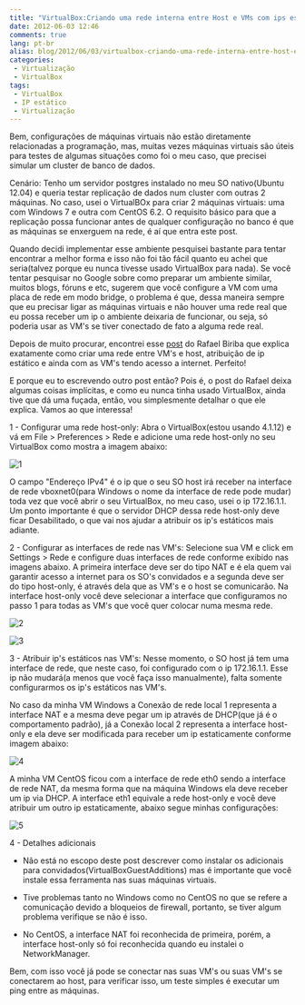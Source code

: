 ```yaml
---
title: "VirtualBox:Criando uma rede interna entre Host e VMs com ips estáticos"
date: 2012-06-03 12:46
comments: true
lang: pt-br
alias: blog/2012/06/03/virtualbox-criando-uma-rede-interna-entre-host-e-vms/index.html
categories:
 - Virtualização
 - VirtualBox
tags:
 - VirtualBox
 - IP estático
 - Virtualização
---
```


[1]: passo_1.png "Host-only"
[2]: passo_2_a.png "Rede NAT"
[3]: passo_2_b.png "Rede Host-only"
[4]: passo_3_a.png "Rede local Windows"
[5]: passo_3_b.png "Redes CentOS"

Bem, configurações de máquinas virtuais não estão diretamente relacionadas a programação, mas, muitas vezes máquinas virtuais são úteis para testes de algumas situações como foi o meu caso, que precisei simular um cluster de banco de dados.

<!-- more -->

Cenário: Tenho um servidor postgres instalado no meu SO nativo(Ubuntu 12.04) e queria testar replicação de dados num cluster com outras 2 máquinas. No caso, usei o VirtualBOx para criar 2 máquinas virtuais: uma com Windows 7 e outra com CentOS 6.2. O requisito básico para que a replicação possa funcionar antes de qualquer configuração no banco é que as máquinas se enxerguem na rede, é aí que entra este post.

Quando decidi implementar esse ambiente pesquisei bastante para tentar encontrar a melhor forma e isso não foi tão fácil quanto eu achei que seria(talvez porque eu nunca tivesse usado VirtualBox para nada). Se você tentar pesquisar no Google sobre como preparar um ambiente similar, muitos blogs, fóruns e etc, sugerem que você configure a VM com uma placa de rede em modo bridge, o problema é que, dessa maneira sempre que eu precisar ligar as máquinas virtuais e não houver uma rede real que eu possa receber um ip o ambiente deixaria de funcionar, ou seja, só poderia usar as VM's se tiver conectado de fato a alguma rede real.

Depois de muito procurar, encontrei esse <a href="http://www.rafaelbiriba.com/2010/02/22/virtualbox-vms-com-ips-estaticos-e-internet-de-maneira-simples.html" target="_blank" title="Rafael Biriba">post</a> do Rafael Biriba que explica exatamente como criar uma rede entre VM's e host, atribuição de ip estático e ainda com as VM's tendo acesso a internet. Perfeito!

E porque eu to escrevendo outro post então? Pois é, o post do Rafael deixa algumas coisas implícitas, e como eu nunca tinha usado VirtualBox, ainda tive que dá uma fuçada, então, vou simplesmente detalhar o que ele explica. Vamos ao que interessa!

1 - Configurar uma rede host-only: Abra o VirtualBox(estou usando 4.1.12) e vá em File > Preferences > Rede e adicione uma rede host-only no seu VirtualBox como mostra a imagem abaixo:

![1]

O campo "Endereço IPv4" é o ip que o seu SO host irá receber na interface de rede vboxnet0(para Windows o nome da interface de rede pode mudar) toda vez que você abrir o seu VirtualBox, no meu caso, usei o ip 172.16.1.1. Um ponto importante é que o servidor DHCP dessa rede host-only deve ficar Desabilitado, o que vai nos ajudar a atribuir os ip's estáticos mais adiante.

2 - Configurar as interfaces de rede nas VM's: Selecione sua VM e click em Settings > Rede e configure duas interfaces de rede conforme exibido nas imagens abaixo. A primeira interface deve ser do tipo NAT e é ela quem vai garantir acesso a internet para os SO's convidados e a segunda deve ser do tipo host-only, é através dela que as VM's e o host se comunicarão. Na interface host-only você deve selecionar a interface que configuramos no passo 1 para todas as VM's que você quer colocar numa mesma rede.

![2]

![3]

3 - Atribuir ip's estáticos nas VM's: Nesse momento, o SO host já tem uma interface de rede, que neste caso, foi configurado com o ip 172.16.1.1. Esse ip não mudará(a menos que você faça isso manualmente), falta somente configurarmos os ip's estáticos nas VM's. 

No caso da minha VM Windows a Conexão de rede local 1 representa a interface NAT e a mesma deve pegar um ip através de DHCP(que já é o comportamento padrão), já a Conexão local 2 representa a interface host-only e ela deve ser modificada para receber um ip estaticamente conforme imagem abaixo:

![4]

A minha VM CentOS ficou com a interface de rede eth0 sendo a interface de rede NAT, da mesma forma que na máquina Windows ela deve receber um ip via DHCP. A interface eth1 equivale a rede host-only e você deve atribuir um outro ip estaticamente, abaixo segue minhas configurações:

![5]

4 - Detalhes adicionais

- Não está no escopo deste post descrever como instalar os adicionais para convidados(VirtualBoxGuestAdditions) mas é importante que você instale essa ferramenta nas suas máquinas virtuais.

- Tive problemas tanto no Windows como no CentOS no que se refere a comunicação devido a bloqueios de firewall, portanto, se tiver algum problema verifique se não é isso.

- No CentOS, a interface NAT foi reconhecida de primeira, porém, a interface host-only só foi reconhecida quando eu instalei o NetworkManager.

Bem, com isso você já pode se conectar nas suas VM's ou suas VM's se conectarem ao host, para verificar isso, um teste simples é executar um ping entre as máquinas.
